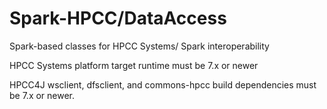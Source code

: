 # Spark-HPCC/DataAccess
Spark-based classes for HPCC Systems/ Spark interoperability

HPCC Systems platform target runtime must be 7.x or newer

HPCC4J wsclient, dfsclient, and commons-hpcc build dependencies must be 7.x or newer.
